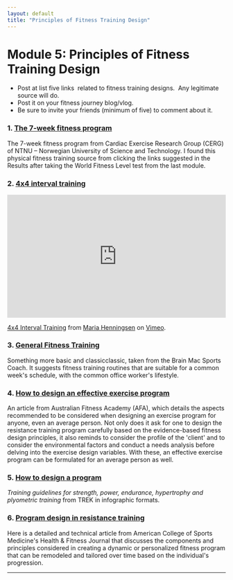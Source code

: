 ```yaml
---
layout: default
title: "Principles of Fitness Training Design"
---
```


# Module 5: Principles of Fitness Training Design

- Post at list five links  related to fitness training designs.  Any legitimate source will do. 
- Post it on your fitness journey blog/vlog.
- Be sure to invite your friends (minimum of five) to comment about it. 

### 1. [The 7-week fitness program](https://www.ntnu.edu/cerg/regimen)

The 7-week fitness program from Cardiac Exercise Research Group (CERG) of NTNU – Norwegian University of Science and Technology. I found this physical fitness training source from clicking the links suggested in the Results after taking the World Fitness Level test from the last module.


### 2. [4x4 interval training](https://vimeo.com/75764170 )

<div style="padding:56.25% 0 0 0;position:relative;"><iframe src="https://player.vimeo.com/video/75764170?color=ff9933" style="position:absolute;top:0;left:0;width:100%;height:100%;" frameborder="0" allow="autoplay; fullscreen; picture-in-picture" allowfullscreen></iframe></div><script src="https://player.vimeo.com/api/player.js"></script>

<p><a href="https://vimeo.com/75764170">4x4 Interval Training</a> from <a href="https://vimeo.com/user21405256">Maria Henningsen</a> on <a href="https://vimeo.com">Vimeo</a>.</p>


### 3. [General Fitness Training](https://www.brianmac.co.uk/genfitness.htm)

Something more basic and classicclassic, taken from the Brain Mac Sports Coach. It suggests fitness training routines that are suitable for a common week's schedule, with the common office worker's lifestyle.


### 4. [How to design an effective exercise program](https://www.fitnesseducation.edu.au/blog/education/how-to-design-an-effective-exercise-program/)

An article from Australian Fitness Academy (AFA), which details the aspects recommended to be considered when designing an exercise program for anyone, even an average person. Not only does it ask for one to design the resistance training program carefully based on the evidence-based fitness design principles, it also reminds to consider the profile of the 'client' and to consider the environmental factors and conduct a needs analysis before delving into the exercise design variables. With these, an effective exercise program can be formulated for an average person as well.


### 5. [How to design a program](https://exercise.trekeducation.org/resistance-training/design/)

*Training guidelines for strength, power, endurance, hypertrophy and plyometric training* from TREK in infographic formats.


### 6. [Program design in resistance training](https://journals.lww.com/acsm-healthfitness/fulltext/2006/07000/personalize_it__program_design_in_resistance.6.aspx)

Here is a detailed and technical article from American College of Sports Medicine's Health & Fitness Journal that discusses the components and principles considered in creating a dynamic or personalized fitness program that can be remodeled and tailored over time based on the individual's progression.

---
